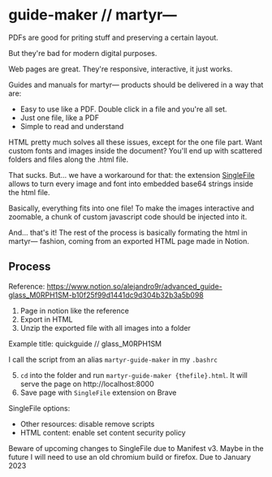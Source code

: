 # guide-maker // martyr⁠—

PDFs are good for priting stuff and preserving a certain layout.

But they're bad for modern digital purposes.

Web pages are great. They're responsive, interactive, it just works.

Guides and manuals for martyr⁠— products should be delivered in a way that are:

-  Easy to use like a PDF. Double click in a file and you're all set.
-  Just one file, like a PDF
-  Simple to read and understand

HTML pretty much solves all these issues, except for the one file part. Want custom fonts and images inside the document? You'll end up with scattered folders and files along the .html file.

That sucks. But... we have a workaround for that: the extension [SingleFile](https://github.com/gildas-lormeau/SingleFile) allows to turn every image and font into embedded base64 strings inside the html file.

Basically, everything fits into one file! To make the images interactive and zoomable, a chunk of custom javascript code should be injected into it.

And... that's it! The rest of the process is basically formating the html in martyr⁠— fashion, coming from an exported HTML page made in Notion.

## Process

Reference: https://www.notion.so/alejandro9r/advanced_guide-glass_M0RPH1SM-b10f25f99d1441dc9d304b32b3a5b098

1. Page in notion like the reference
2. Export in HTML
3. Unzip the exported file with all images into a folder

Example title: quickguide // glass_M0RPH1SM

I call the script from an alias `martyr-guide-maker` in my `.bashrc`

5. `cd` into the folder and run `martyr-guide-maker {thefile}.html`. It will serve the page on http://localhost:8000
6. Save page with `SingleFile` extension on Brave

SingleFile options:

-  Other resources: disable remove scripts
-  HTML content: enable set content security policy

Beware of upcoming changes to SingleFile due to Manifest v3. Maybe in the future I will need to use an old chromium build or firefox. Due to January 2023
